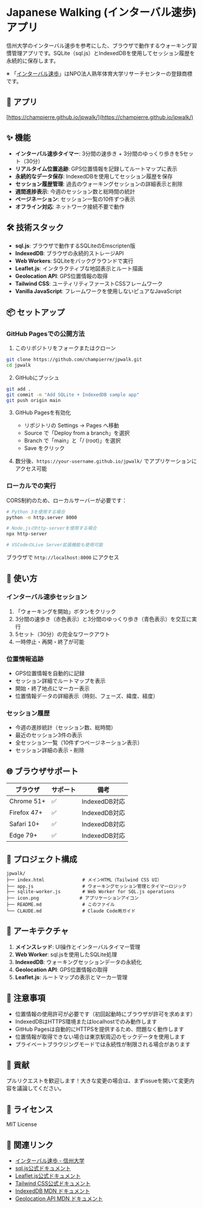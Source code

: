 # Japanese Walking (インターバル速歩) アプリ

信州大学のインターバル速歩を参考にした、ブラウザで動作するウォーキング習慣管理アプリです。SQLite（sql.js）とIndexedDBを使用してセッション履歴を永続的に保存します。

※ 「[インターバル速歩](https://www.shinshu-u.ac.jp/zukan/cooperation/i-walk.html)」はNPO法人熟年体育大学リサーチセンターの登録商標です。

## 🚀 アプリ

[https://champierre.github.io/jpwalk/](https://champierre.github.io/jpwalk/)

## ✨ 機能

- **インターバル速歩タイマー**: 3分間の速歩き + 3分間のゆっくり歩きを5セット（30分）
- **リアルタイム位置追跡**: GPS位置情報を記録してルートマップに表示
- **永続的なデータ保存**: IndexedDBを使用してセッション履歴を保存
- **セッション履歴管理**: 過去のウォーキングセッションの詳細表示と削除
- **週間進捗表示**: 今週のセッション数と総時間の統計
- **ページネーション**: セッション一覧の10件ずつ表示
- **オフライン対応**: ネットワーク接続不要で動作

## 🛠️ 技術スタック

- **sql.js**: ブラウザで動作するSQLiteのEmscripten版
- **IndexedDB**: ブラウザの永続的ストレージAPI
- **Web Workers**: SQLiteをバックグラウンドで実行
- **Leaflet.js**: インタラクティブな地図表示とルート描画
- **Geolocation API**: GPS位置情報の取得
- **Tailwind CSS**: ユーティリティファーストCSSフレームワーク
- **Vanilla JavaScript**: フレームワークを使用しないピュアなJavaScript

## 📦 セットアップ

### GitHub Pagesでの公開方法

1. このリポジトリをフォークまたはクローン
```bash
git clone https://github.com/champierre/jpwalk.git
cd jpwalk
```

2. GitHubにプッシュ
```bash
git add .
git commit -m "Add SQLite + IndexedDB sample app"
git push origin main
```

3. GitHub Pagesを有効化
   - リポジトリの Settings → Pages へ移動
   - Source で「Deploy from a branch」を選択
   - Branch で「main」と「/ (root)」を選択
   - Save をクリック

4. 数分後、`https://your-username.github.io/jpwalk/` でアプリケーションにアクセス可能

### ローカルでの実行

CORS制約のため、ローカルサーバーが必要です：

```bash
# Python 3を使用する場合
python -m http.server 8000

# Node.jsのhttp-serverを使用する場合
npx http-server

# VSCodeのLive Server拡張機能も使用可能
```

ブラウザで `http://localhost:8000` にアクセス

## 🔧 使い方

### インターバル速歩セッション
1. 「ウォーキングを開始」ボタンをクリック
2. 3分間の速歩き（赤色表示）と3分間のゆっくり歩き（青色表示）を交互に実行
3. 5セット（30分）の完全なワークアウト
4. 一時停止・再開・終了が可能

### 位置情報追跡
- GPS位置情報を自動的に記録
- セッション詳細でルートマップを表示
- 開始・終了地点にマーカー表示
- 位置情報データの詳細表示（時刻、フェーズ、緯度、経度）

### セッション履歴
- 今週の進捗統計（セッション数、総時間）
- 最近のセッション3件の表示
- 全セッション一覧（10件ずつページネーション表示）
- セッション詳細の表示・削除

## 🌐 ブラウザサポート

| ブラウザ | サポート | 備考 |
|---------|----------|------|
| Chrome 51+ | ✅ | IndexedDB対応 |
| Firefox 47+ | ✅ | IndexedDB対応 |
| Safari 10+ | ✅ | IndexedDB対応 |
| Edge 79+ | ✅ | IndexedDB対応 |

## 📁 プロジェクト構成

```
jpwalk/
├── index.html              # メインHTML（Tailwind CSS UI）
├── app.js                  # ウォーキングセッション管理とタイマーロジック
├── sqlite-worker.js        # Web Worker for SQL.js operations
├── icon.png               # アプリケーションアイコン
├── README.md               # このファイル
└── CLAUDE.md               # Claude Code用ガイド
```

## 🔧 アーキテクチャ

1. **メインスレッド**: UI操作とインターバルタイマー管理
2. **Web Worker**: sql.jsを使用したSQLite処理
3. **IndexedDB**: ウォーキングセッションデータの永続化
4. **Geolocation API**: GPS位置情報の取得
5. **Leaflet.js**: ルートマップの表示とマーカー管理

## 📝 注意事項

- 位置情報の使用許可が必要です（初回起動時にブラウザが許可を求めます）
- IndexedDBはHTTPS環境またはlocalhostでのみ動作します
- GitHub Pagesは自動的にHTTPSを提供するため、問題なく動作します
- 位置情報が取得できない場合は東京駅周辺のモックデータを使用します
- プライベートブラウジングモードでは永続性が制限される場合があります

## 🤝 貢献

プルリクエストを歓迎します！大きな変更の場合は、まずissueを開いて変更内容を議論してください。

## 📄 ライセンス

MIT License

## 🔗 関連リンク

- [インターバル速歩 - 信州大学](https://www.shinshu-u.ac.jp/zukan/cooperation/i-walk.html)
- [sql.js公式ドキュメント](https://sql.js.org/)
- [Leaflet.js公式ドキュメント](https://leafletjs.com/)
- [Tailwind CSS公式ドキュメント](https://tailwindcss.com/)
- [IndexedDB MDN ドキュメント](https://developer.mozilla.org/ja/docs/Web/API/IndexedDB_API)
- [Geolocation API MDN ドキュメント](https://developer.mozilla.org/ja/docs/Web/API/Geolocation_API)